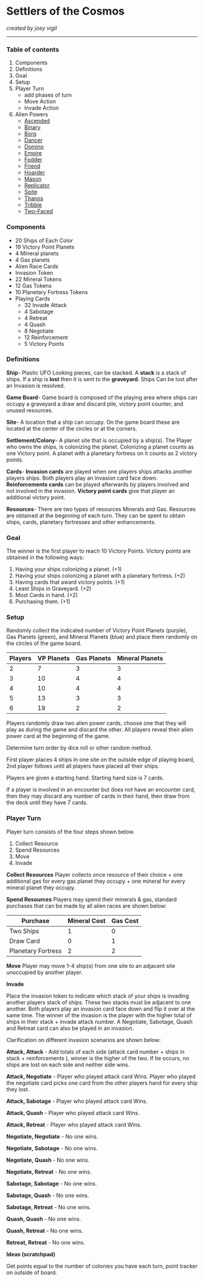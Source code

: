 # Settlers of the Cosmos

*created by joey vigil*

---

### Table of contents
1. Components
2. Definitions
3. Goal
4. Setup
5. Player Turn
   * add phases of turn
   * Move Action
   * Invade Action
6. Alien Powers
   * [Ascended](https://joeyvigil.github.io/SOTC_rules/Powers/Ascended)
   * [Binary](https://joeyvigil.github.io/SOTC_rules/Powers/Binary)
   * [Borg](https://joeyvigil.github.io/SOTC_rules/Powers/Borg)
   * [Dancer](https://joeyvigil.github.io/SOTC_rules/Powers/Dancer)   
   * [Domino](https://joeyvigil.github.io/SOTC_rules/Powers/Domino)
   * [Empire](https://joeyvigil.github.io/SOTC_rules/Powers/Empire)
   * [Fodder](https://joeyvigil.github.io/SOTC_rules/Powers/Fodder)
   * [Friend](https://joeyvigil.github.io/SOTC_rules/Powers/Friend)
   * [Hoarder](https://joeyvigil.github.io/SOTC_rules/Powers/Hoarder)
   * [Mason](https://joeyvigil.github.io/SOTC_rules/Powers/Mason)
   * [Replicator](https://joeyvigil.github.io/SOTC_rules/Powers/Replicator)   
   * [Spite](https://joeyvigil.github.io/SOTC_rules/Powers/Spite)
   * [Thanos](https://joeyvigil.github.io/SOTC_rules/Powers/Thanos)
   * [Tribble](https://joeyvigil.github.io/SOTC_rules/Powers/Tribble)
   * [Two-Faced](https://joeyvigil.github.io/SOTC_rules/Powers/Two-Faced)

### Components
* 20 Ships of Each Color
* 19 Victory Point Planets
* 4 Mineral planets
* 4 Gas planets
* Alien Race Cards
* Invasion Token
* 22 Mineral Tokens
* 12 Gas Tokens
* 10 Planetary Fortress Tokens
* Playing Cards
  * 32 Invade Attack
  * 4 Sabotage
  * 4 Retreat
  * 4 Quash
  * 8 Negotiate
  * 12 Reinforcement
  * 5 Victory Points
### Definitions
**Ship**- Plastic UFO Looking pieces, can be stacked. A **stack** is a stack of ships. If a ship is **lost** then it is sent to the **graveyard**. Ships Can be lost after an Invasion is resolved.

**Game Board**- Game board is composed of the playing area where ships can occupy a graveyard a draw and discard pile, victory point counter, and unused resources.

**Site**- A location that a ship can occupy. On the game board these are located at the center of the circles or at the corners.

**Settlement/Colony**- A planet site that is occupied by a ship(s). The Player who owns the ships, is colonizing the planet. Colonizing a planet counts as one Victory point. A planet with a planetary fortress on it counts as 2 victory points.

**Cards**- **Invasion cards** are played when one players ships attacks another players ships. Both players play an invasion card face down. **Reinforcements cards** can be played afterwards by players involved and not involved in the invasion. **Victory point cards** give that player an additional victory point.

**Resources**- There are two types of resources Minerals and Gas. Resources are obtained at the beginning of each turn. They can be spent to obtain ships, cards, planetary fortresses and other enhancements.

### Goal
The winner is the first player to reach 10 Victory Points. Victory points are obtained in the following ways:
1. Having your ships colonizing a planet. (+1)
2. Having your ships colonizing a planet with a planetary fortress. (+2)
3. Having cards that award victory points. (+1)
4. Least Ships in Graveyard. (+2)
5. Most Cards in hand. (+2) 
6. Purchasing them. (+1)

### Setup 

Randomly collect the indicated number of Victory Point Planets (purple), Gas Planets (green), and Mineral Planets (blue) and place them randomly on the circles of the game board. 

Players | VP Planets | Gas Planets | Mineral Planets
------- | ------- | ------- | ------
2 | 7 | 3 | 3
3 | 10 | 4 | 4
4 | 10 | 4 | 4
5 | 13 | 3 | 3
6 | 19 | 2 | 2

Players randomly draw two alien power cards, choose one that they will play as during the game and discard the other. All players reveal their alien power card at the beginning of the game.

Determine turn order by dice roll or other random method.

First player places 4 ships in one site on the outside edge of playing board, 2nd player follows until all players have placed all their ships.

Players are given a starting hand. Starting hand size is 7 cards.

If a player is involved in an encounter but does not have an encounter card, then they may discard any number of cards in their hand, then draw from the deck until they have 7 cards.

### Player Turn
Player turn consists of the four steps shown below.

1. Collect Resource
2. Spend Resources
3. Move
4. Invade

**Collect Resources**
Player collects once resource of their choice + one additional gas for every gas planet they occupy + one mineral for every mineral planet they occupy.

**Spend Resources**
Players may spend their minerals & gas, standard purchases that can be made by all alien races are shown below:

Purchase | Mineral Cost | Gas Cost 
------- | ------- | ------- 
Two Ships | 1 | 0 
Draw Card | 0 | 1 
Planetary Fortress | 2 | 2

**Move**
Player may move 1-4 ship(s) from one site to an adjacent site unoccupied by another player.

**Invade**

Place the invasion token to indicate which stack of your ships is invading another players stack of ships. These two stacks must be adjacent to one another. Both players play an invasion card face down and flip it over at the same time. The winner of the invasion is the player with the higher total of ships in their stack + invade attack number. A Negotiate, Sabotage, Quash and Retreat card can also be played in an invasion. 

Clarification on different invasion scenarios are shown below:

**Attack, Attack** - Add totals of each side (attack card number + ships in stack + reinforcements ), winner is the higher of the two. If tie occurs, no ships are lost on each side and neither side wins.

**Attack, Negotiate** - Player who played attack card Wins. Player who played the negotiate card picks one card from the other players hand for every ship they lost.

**Attack, Sabotage** - Player who played attack card Wins. 

**Attack, Quash** - Player who played attack card Wins.

**Attack, Retreat** - Player who played attack card Wins.

**Negotiate, Negotiate** - No one wins.

**Negotiate, Sabotage** - No one wins.

**Negotiate, Quash** - No one wins.

**Negotiate, Retreat** - No one wins.

**Sabotage, Sabotage** - No one wins.

**Sabotage, Quash** - No one wins.

**Sabotage, Retreat** - No one wins.

**Quash, Quash** - No one wins.

**Quash, Retreat** - No one wins.

**Retreat, Retreat** - No one wins. 

**Ideas (scratchpad)**

Get points equal to the number of colonies you have each turn, point tracker on outside of board.
